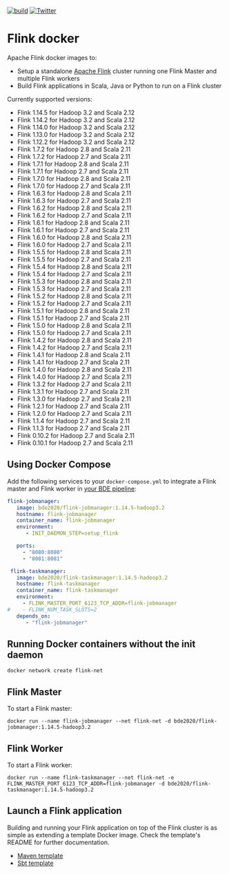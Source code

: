 [![build](https://github.com/big-data-europe/docker-flink/actions/workflows/build.yml/badge.svg)](https://github.com/big-data-europe/docker-flink/actions/workflows/build.yml)
[![Twitter](https://img.shields.io/twitter/follow/BigData_Europe.svg?style=social)](https://twitter.com/BigData_Europe)
# Flink docker

Apache Flink docker images to:
* Setup a standalone [Apache Flink](http://flink.apache.org/) cluster running one Flink Master and multiple Flink workers
* Build Flink applications in Scala, Java or Python to run on a Flink cluster

Currently supported versions:

* Flink 1.14.5 for Hadoop 3.2 and Scala 2.12
* Flink 1.14.2 for Hadoop 3.2 and Scala 2.12
* Flink 1.14.0 for Hadoop 3.2 and Scala 2.12
* Flink 1.13.0 for Hadoop 3.2 and Scala 2.12
* Flink 1.12.2 for Hadoop 3.2 and Scala 2.12
* Flink 1.7.2 for Hadoop 2.8 and Scala 2.11
* Flink 1.7.2 for Hadoop 2.7 and Scala 2.11
* Flink 1.7.1 for Hadoop 2.8 and Scala 2.11
* Flink 1.7.1 for Hadoop 2.7 and Scala 2.11
* Flink 1.7.0 for Hadoop 2.8 and Scala 2.11
* Flink 1.7.0 for Hadoop 2.7 and Scala 2.11
* Flink 1.6.3 for Hadoop 2.8 and Scala 2.11
* Flink 1.6.3 for Hadoop 2.7 and Scala 2.11
* Flink 1.6.2 for Hadoop 2.8 and Scala 2.11
* Flink 1.6.2 for Hadoop 2.7 and Scala 2.11
* Flink 1.6.1 for Hadoop 2.8 and Scala 2.11
* Flink 1.6.1 for Hadoop 2.7 and Scala 2.11
* Flink 1.6.0 for Hadoop 2.8 and Scala 2.11
* Flink 1.6.0 for Hadoop 2.7 and Scala 2.11
* Flink 1.5.5 for Hadoop 2.8 and Scala 2.11
* Flink 1.5.5 for Hadoop 2.7 and Scala 2.11
* Flink 1.5.4 for Hadoop 2.8 and Scala 2.11
* Flink 1.5.4 for Hadoop 2.7 and Scala 2.11
* Flink 1.5.3 for Hadoop 2.8 and Scala 2.11
* Flink 1.5.3 for Hadoop 2.7 and Scala 2.11
* Flink 1.5.2 for Hadoop 2.8 and Scala 2.11
* Flink 1.5.2 for Hadoop 2.7 and Scala 2.11
* Flink 1.5.1 for Hadoop 2.8 and Scala 2.11
* Flink 1.5.1 for Hadoop 2.7 and Scala 2.11
* Flink 1.5.0 for Hadoop 2.8 and Scala 2.11
* Flink 1.5.0 for Hadoop 2.7 and Scala 2.11
* Flink 1.4.2 for Hadoop 2.8 and Scala 2.11
* Flink 1.4.2 for Hadoop 2.7 and Scala 2.11
* Flink 1.4.1 for Hadoop 2.8 and Scala 2.11
* Flink 1.4.1 for Hadoop 2.7 and Scala 2.11
* Flink 1.4.0 for Hadoop 2.8 and Scala 2.11
* Flink 1.4.0 for Hadoop 2.7 and Scala 2.11
* Flink 1.3.2 for Hadoop 2.7 and Scala 2.11
* Flink 1.3.1 for Hadoop 2.7 and Scala 2.11
* Flink 1.3.0 for Hadoop 2.7 and Scala 2.11
* Flink 1.2.1 for Hadoop 2.7 and Scala 2.11
* Flink 1.2.0 for Hadoop 2.7 and Scala 2.11
* Flink 1.1.4 for Hadoop 2.7 and Scala 2.11
* Flink 1.1.3 for Hadoop 2.7 and Scala 2.11
* Flink 0.10.2 for Hadoop 2.7 and Scala 2.11
* Flink 0.10.1 for Hadoop 2.7 and Scala 2.11

## Using Docker Compose

Add the following services to your `docker-compose.yml` to integrate a Flink master and Flink worker in [your BDE pipeline](https://github.com/big-data-europe/app-bde-pipeline):
```yml
flink-jobmanager:
   image: bde2020/flink-jobmanager:1.14.5-hadoop3.2
   hostname: flink-jobmanager
   container_name: flink-jobmanager
   environment:
      - INIT_DAEMON_STEP=setup_flink

   ports:
     - "8080:8080"
     - "8081:8081"

 flink-taskmanager:
   image: bde2020/flink-taskmanager:1.14.5-hadoop3.2
   hostname: flink-taskmanager
   container_name: flink-taskmanager
   environment:
     - FLINK_MASTER_PORT_6123_TCP_ADDR=flink-jobmanager
#    - FLINK_NUM_TASK_SLOTS=2
   depends_on:
      - "flink-jobmanager"

```

## Running Docker containers without the init daemon

    docker network create flink-net

## Flink Master
To start a Flink master:

    docker run --name flink-jobmanager --net flink-net -d bde2020/flink-jobmanager:1.14.5-hadoop3.2

## Flink Worker
To start a Flink worker:

    docker run --name flink-taskmanager --net flink-net -e FLINK_MASTER_PORT_6123_TCP_ADDR=flink-jobmanager -d bde2020/flink-taskmanager:1.14.5-hadoop3.2

## Launch a Flink application
Building and running your Flink application on top of the Flink cluster is as simple as extending a template Docker image. Check the template's README for further documentation.
* [Maven template](template/maven)
* [Sbt template](template/sbt)
